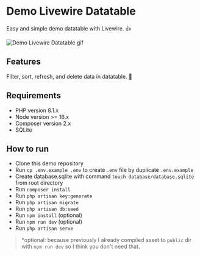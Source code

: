 # Demo Livewire Datatable

Easy and simple demo datatable with Livewire. 👍

![Demo Livewire Datatable gif](demo-livewire-datatable.gif)

## Features

Filter, sort, refresh, and delete data in datatable. 🙂

## Requirements

- PHP version 8.1.x
- Node version >= 16.x
- Composer version 2.x
- SQLite

## How to run

- Clone this demo repository
- Run `cp .env.example .env` to create `.env` file by duplicate `.env.example`
- Create database.sqlite with command `touch database/database.sqlite` from root directory
- Run `composer install`
- Run `php artisan key:generate`
- Run `php artisan migrate`
- Run `php artisan db:seed`
- Run `npm install` (optional)
- Run `npm run dev` (optional)
- Run `php artisan serve`

> *optional: because previously I already compiled asset to `public` dir with `npm run dev` so I think you don't need that.
